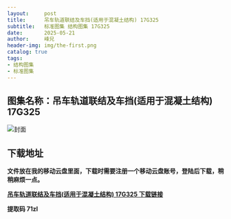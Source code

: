 ```yaml
---
layout:     post
title:      吊车轨道联结及车挡(适用于混凝土结构) 17G325
subtitle:   标准图集 结构图集 17G325
date:       2025-05-21
author:     峰兄
header-img: img/the-first.png
catalog: true
tags:
- 结构图集
- 标准图集
---
```

## 图集名称：吊车轨道联结及车挡(适用于混凝土结构) 17G325
![封面](https://pic1.imgdb.cn/item/682d71d258cb8da5c8013d73.jpg)

## 下载地址 ##
**文件放在我的移动云盘里面，下载时需要注册一个移动云盘账号，登陆后下载，稍稍麻烦一点。**  
  
[**吊车轨道联结及车挡(适用于混凝土结构) 17G325 下载链接**](https://caiyun.139.com/w/i/2nc6q5zC6vC1g)

**提取码 71zl**

